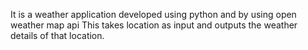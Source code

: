 It is a weather application developed using python and by using open weather map api
This takes location as input and outputs the weather details of that location.
